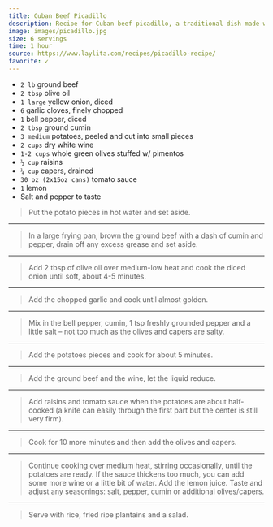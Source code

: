 ```yaml
---
title: Cuban Beef Picadillo
description: Recipe for Cuban beef picadillo, a traditional dish made with ground beef, potatoes, onions, garlic, cumin, bell peppers, white wine, tomato sauce, raisins, olives and capers.
image: images/picadillo.jpg
size: 6 servings
time: 1 hour
source: https://www.laylita.com/recipes/picadillo-recipe/
favorite: ✓
---
```

* `2 lb` ground beef
* `2 tbsp` olive oil
* `1 large` yellow onion, diced
* `6` garlic cloves, finely chopped
* `1` bell pepper, diced
* `2 tbsp` ground cumin
* `3 medium` potatoes, peeled and cut into small pieces
* `2 cups` dry white wine
* `1-2 cups` whole green olives stuffed w/ pimentos
* `½ cup` raisins
* `¼ cup` capers, drained
* `30 oz (2x15oz cans)` tomato sauce
* `1` lemon
* Salt and pepper to taste

> Put the potato pieces in hot water and set aside.

--- 

> In a large frying pan, brown the ground beef with a dash of cumin and pepper, drain off any excess grease and set aside. 

---

> Add 2 tbsp of olive oil over medium-low heat and cook the diced onion until soft, about 4-5 minutes.

---

> Add the chopped garlic and cook until almost golden.

---

> Mix in the bell pepper, cumin, 1 tsp freshly grounded pepper and a little salt – not too much as the olives and capers are salty.

---

> Add the potatoes pieces and cook for about 5 minutes.

---

> Add the ground beef and the wine, let the liquid reduce.

---

> Add raisins and tomato sauce when the potatoes are about half-cooked (a knife can easily through the first part but the center is still very firm).

---

> Cook for 10 more minutes and then add the olives and capers.

---

> Continue cooking over medium heat, stirring occasionally, until the potatoes are ready. If the sauce thickens too much, you can add some more wine or a little bit of water. Add the lemon juice. Taste and adjust any seasonings: salt, pepper, cumin or additional olives/capers.

---

> Serve with rice, fried ripe plantains and a salad.
